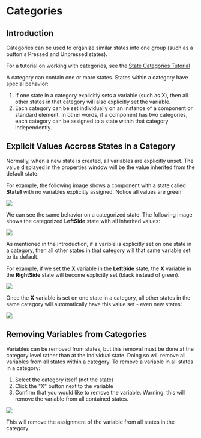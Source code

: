 # Categories

## Introduction

Categories can be used to organize similar states into one group (such as a button's Pressed and Unpressed states).

For a tutorial on working with categories, see the [State Categories Tutorial](https://github.com/vchelaru/Gum/tree/8c293a405185cca0e819b810220de684b436daf9/Gum/tutorials/Usage%20Guide%20\_%20State%20Categories.html)

A category can contain one or more states. States within a category have special behavior:

1. If one state in a category explicitly sets a variable (such as X), then all other states in that category will also explicitly set the variable.
2. Each category can be set individually on an instance of a component or standard element. In other words, if a component has two categories, each category can be assigned to a state within that category independently.

## Explicit Values Accross States in a Category

Normally, when a new state is created, all variables are explicitly unset. The value displayed in the properties window will be the value inherited from the default state.

For example, the following image shows a component with a state called **State1** with no variables explicitly assigned. Notice all values are green:

![](<../../.gitbook/assets/unassignedvalues (1).png>)

We can see the same behavior on a categorized state. The following image shows the categorized **LeftSide** state with all inherited values:

![](<../../.gitbook/assets/unassignedcategorized (1).png>)

As mentioned in the introduction, if a varible is explicitly set on one state in a category, then all other states in that category will that same variable set to its default.

For example, if we set the **X** variable in the **LeftSide** state, the **X** variable in the **RightSide** state will become explicitly set (black instead of green).

![](../../.gitbook/assets/sharedexplicitset.gif)

Once the **X** variable is set on one state in a category, all other states in the same category will automatically have this value set - even new states:

![](<../../.gitbook/assets/newcategorizedstate (1).gif>)

## Removing Variables from Categories

Variables can be removed from states, but this removal must be done at the category level rather than at the individual state. Doing so will remove all variables from all states within a category. To remove a variable in all states in a category:

1. Select the category itself (not the state)
2. Click the "X" button next to the variable
3. Confirm that you would like to remove the variable. Warning: this will remove the variable from all contained states.

![](<../../.gitbook/assets/removevariablefromcategory (1).png>)

This will remove the assignment of the variable from all states in the category.

